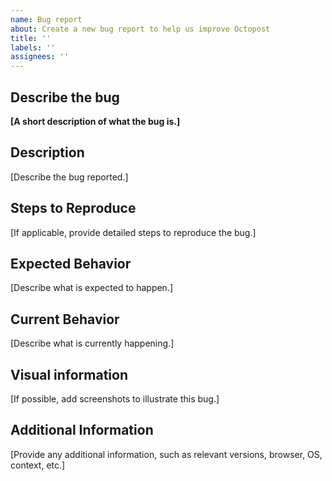 ```yaml
---
name: Bug report
about: Create a new bug report to help us improve Octopost
title: ''
labels: ''
assignees: ''
---
```


## Describe the bug
**[A short description of what the bug is.]**

## Description
[Describe the bug reported.]

## Steps to Reproduce
[If applicable, provide detailed steps to reproduce the bug.]

## Expected Behavior
[Describe what is expected to happen.]

## Current Behavior
[Describe what is currently happening.]

## Visual information
[If possible, add screenshots to illustrate this bug.]

## Additional Information
[Provide any additional information, such as relevant versions, browser, OS, context, etc.]